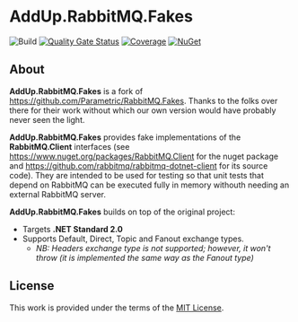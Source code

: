 # AddUp.RabbitMQ.Fakes

![Build](https://github.com/addupsolutions/AddUp.RabbitMQ.Fakes/workflows/Build/badge.svg)
[![Quality Gate Status](https://sonarcloud.io/api/project_badges/measure?project=addupsolutions_AddUp.RabbitMQ.Fakes&metric=alert_status)](https://sonarcloud.io/dashboard?id=addupsolutions_AddUp.RabbitMQ.Fakes)
[![Coverage](https://sonarcloud.io/api/project_badges/measure?project=addupsolutions_AddUp.RabbitMQ.Fakes&metric=coverage)](https://sonarcloud.io/dashboard?id=addupsolutions_AddUp.RabbitMQ.Fakes)
[![NuGet](https://img.shields.io/nuget/v/AddUp.RabbitMQ.Fakes.svg)](https://www.nuget.org/packages/AddUp.RabbitMQ.Fakes/)

## About

**AddUp.RabbitMQ.Fakes** is a fork of <https://github.com/Parametric/RabbitMQ.Fakes>. Thanks to the folks over there for their work without which our own version would have probably never seen the light.

**AddUp.RabbitMQ.Fakes** provides fake implementations of the **RabbitMQ.Client** interfaces (see <https://www.nuget.org/packages/RabbitMQ.Client> for the nuget package and <https://github.com/rabbitmq/rabbitmq-dotnet-client> for its source code). They are intended to be used for testing so that unit tests that depend on RabbitMQ can be executed fully in memory withouth needing an external RabbitMQ server.

**AddUp.RabbitMQ.Fakes** builds on top of the original project:

* Targets **.NET Standard 2.0**
* Supports Default, Direct, Topic and Fanout exchange types.
  * _NB: Headers exchange type is not supported; however, it won't throw (it is implemented the same way as the Fanout type)_

## License

This work is provided under the terms of the [MIT License](LICENSE).
